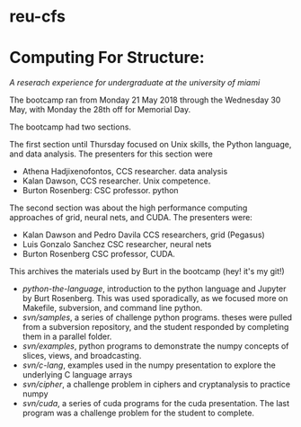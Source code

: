 # reu-cfs

# Computing For Structure:
_A reserach experience for undergraduate at the university of miami_

The bootcamp ran from Monday 21 May 2018 through the Wednesday 30 May, 
with Monday the 28th off for Memorial Day. 

The bootcamp had two sections. 

The first section until Thursday focused on Unix skills,
the Python language, and data analysis. The presenters for this 
section were 
* Athena Hadjixenofontos, CCS researcher. data analysis
* Kalan Dawson, CCS researcher. Unix competence.
* Burton Rosenberg: CSC professor. python

The second section was about the high performance computing approaches of grid, 
neural nets, and CUDA. The presenters were:
* Kalan Dawson and Pedro Davila CCS researchers, grid (Pegasus)
* Luis Gonzalo Sanchez CSC researcher, neural nets
* Burton Rosenberg CSC professor, CUDA.

This archives the materials used by Burt in the bootcamp (hey! it's my git!)
* _python-the-language_, introduction to the python language and Jupyter by Burt Rosenberg. 
This was used sporadically, as we focused more on Makefile, subversion, and command line python.
* _svn/samples_, a series of challenge python programs. theses were pulled from a subversion
repository, and the student responded by completing them in a parallel folder.
* _svn/examples_, python programs to demonstrate the numpy concepts of slices, views, and broadcasting.
* _svn/c-lang_, examples used in the numpy presentation to explore the underlying C language arrays
* _svn/cipher_, a challenge problem in ciphers and cryptanalysis to practice numpy
* _svn/cuda_, a series of cuda programs for the cuda presentation. The last program was
a challenge problem for the student to complete.
